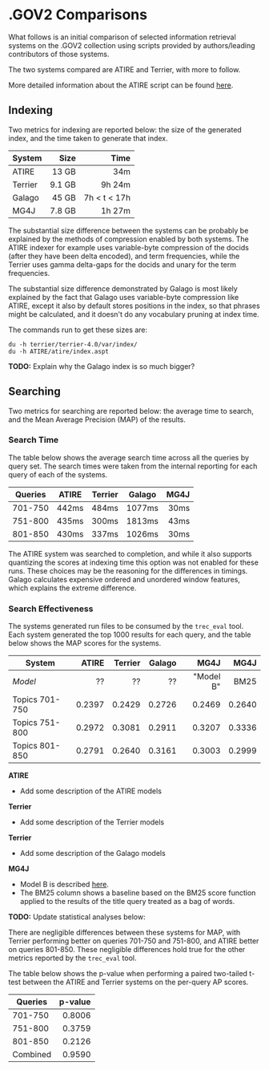 # .GOV2 Comparisons
What follows is an initial comparison of selected information retrieval systems on the .GOV2 collection using scripts provided by authors/leading contributors of those systems.

The two systems compared are ATIRE and Terrier, with more to follow.

More detailed information about the ATIRE script can be found [here](./tree/master/systems/ATIRE).

## Indexing
Two metrics for indexing are reported below: the size of the generated index, and the time taken to generate that index.

System  |   Size |         Time
--------|-------:|--------------:
ATIRE   |  13 GB | 34m
Terrier | 9.1 GB | 9h 24m
Galago  |  45 GB | 7h < t < 17h
MG4J    | 7.8 GB | 1h 27m

The substantial size difference between the systems can be probably be explained by the methods of compression enabled by both systems. The ATIRE indexer for example uses variable-byte compression of the docids (after they have been delta encoded), and term frequencies, while the Terrier uses gamma delta-gaps for the docids and unary for the term frequencies.

The substantial size difference demonstrated by Galago is most likely explained by the fact that Galago uses variable-byte compression like ATIRE, except it also by default stores positions in the index, so that phrases might be calculated, and it doesn't do any vocabulary pruning at index time.

The commands run to get these sizes are:
```
du -h terrier/terrier-4.0/var/index/
du -h ATIRE/atire/index.aspt
```

**TODO:** Explain why the Galago index is so much bigger?

## Searching
Two metrics for searching are reported below: the average time to search, and the Mean Average Precision (MAP) of the results.

### Search Time
The table below shows the average search time across all the queries by query set. The search times were taken from the internal reporting for each query of each of the systems.

Queries |   ATIRE | Terrier |   Galago  | MG4J |
--------|---------|---------|-----------|------:
701-750 |   442ms |   484ms |  1077ms   |  30ms
751-800 |   435ms |   300ms |  1813ms   |  43ms
801-850 |   430ms |   337ms |  1026ms   |  30ms

The ATIRE system was searched to completion, and while it also supports quantizing the scores at indexing time this option was not enabled for these runs. These choices may be the reasoning for the differences in timings. Galago calculates expensive ordered and unordered window features, which explains the extreme difference.

### Search Effectiveness

The systems generated run files to be consumed by the `trec_eval` tool. Each system generated the top 1000 results for each query, and the table below shows the MAP scores for the systems.

System         |   ATIRE | Terrier | Galago | MG4J      | MG4J      
---------------|--------:|--------:|-------:|----------:|-------:
*Model*        |      ?? |     ??  |     ?? | "Model B" |  BM25 
Topics 701-750 |  0.2397 |  0.2429 | 0.2726 |    0.2469 | 0.2640
Topics 751-800 |  0.2972 |  0.3081 | 0.2911 |    0.3207 | 0.3336
Topics 801-850 |  0.2791 |  0.2640 | 0.3161 |    0.3003 | 0.2999

**ATIRE**

+ Add some description of the ATIRE models

**Terrier**

+ Add some description of the Terrier models

**Terrier**

+ Add some description of the Galago models

**MG4J**

+ Model B is described [here](http://trec.nist.gov/pubs/trec15/papers/umilano.tera.final.pdf).
+ The BM25 column shows a baseline based on the BM25 score function applied to the results of the title query treated as a bag of words.


**TODO:** Update statistical analyses below:

There are negligible differences between these systems for MAP, with Terrier performing better on queries 701-750 and 751-800, and ATIRE better on queries 801-850. These negligible differences hold true for the other metrics reported by the `trec_eval` tool.

The table below shows the p-value when performing a paired two-tailed t-test between the ATIRE and Terrier systems on the per-query AP scores.

Queries  | p-value
---------|-------:
 701-750 |  0.8006
 751-800 |  0.3759
 801-850 |  0.2126
Combined |  0.9590
